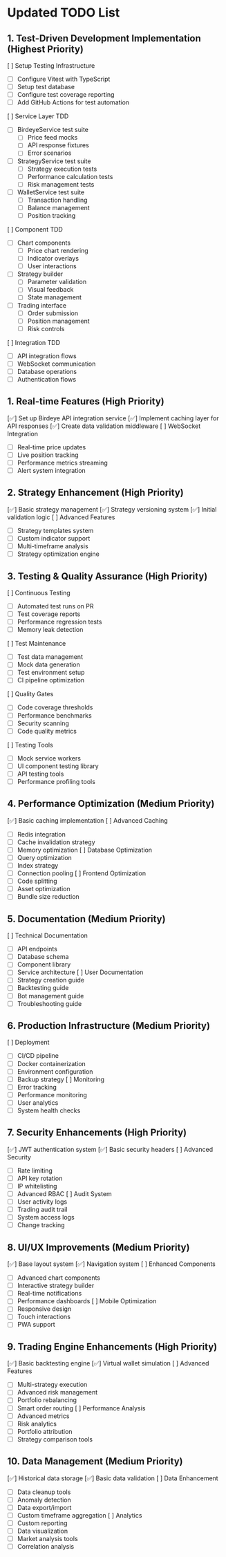 # Updated TODO List

## 1. Test-Driven Development Implementation (Highest Priority)
[ ] Setup Testing Infrastructure
  - [ ] Configure Vitest with TypeScript
  - [ ] Setup test database
  - [ ] Configure test coverage reporting
  - [ ] Add GitHub Actions for test automation

[ ] Service Layer TDD
  - [ ] BirdeyeService test suite
    - [ ] Price feed mocks
    - [ ] API response fixtures
    - [ ] Error scenarios
  - [ ] StrategyService test suite
    - [ ] Strategy execution tests
    - [ ] Performance calculation tests
    - [ ] Risk management tests
  - [ ] WalletService test suite
    - [ ] Transaction handling
    - [ ] Balance management
    - [ ] Position tracking

[ ] Component TDD
  - [ ] Chart components
    - [ ] Price chart rendering
    - [ ] Indicator overlays
    - [ ] User interactions
  - [ ] Strategy builder
    - [ ] Parameter validation
    - [ ] Visual feedback
    - [ ] State management
  - [ ] Trading interface
    - [ ] Order submission
    - [ ] Position management
    - [ ] Risk controls

[ ] Integration TDD
  - [ ] API integration flows
  - [ ] WebSocket communication
  - [ ] Database operations
  - [ ] Authentication flows

## 1. Real-time Features (High Priority)
[✅] Set up Birdeye API integration service
[✅] Implement caching layer for API responses
[✅] Create data validation middleware
[ ] WebSocket Integration
  - [ ] Real-time price updates
  - [ ] Live position tracking
  - [ ] Performance metrics streaming
  - [ ] Alert system integration

## 2. Strategy Enhancement (High Priority)
[✅] Basic strategy management
[✅] Strategy versioning system
[✅] Initial validation logic
[ ] Advanced Features
  - [ ] Strategy templates system
  - [ ] Custom indicator support
  - [ ] Multi-timeframe analysis
  - [ ] Strategy optimization engine

## 3. Testing & Quality Assurance (High Priority)
[ ] Continuous Testing
  - [ ] Automated test runs on PR
  - [ ] Test coverage reports
  - [ ] Performance regression tests
  - [ ] Memory leak detection

[ ] Test Maintenance
  - [ ] Test data management
  - [ ] Mock data generation
  - [ ] Test environment setup
  - [ ] CI pipeline optimization

[ ] Quality Gates
  - [ ] Code coverage thresholds
  - [ ] Performance benchmarks
  - [ ] Security scanning
  - [ ] Code quality metrics

[ ] Testing Tools
  - [ ] Mock service workers
  - [ ] UI component testing library
  - [ ] API testing tools
  - [ ] Performance profiling tools

## 4. Performance Optimization (Medium Priority)
[✅] Basic caching implementation
[ ] Advanced Caching
  - [ ] Redis integration
  - [ ] Cache invalidation strategy
  - [ ] Memory optimization
[ ] Database Optimization
  - [ ] Query optimization
  - [ ] Index strategy
  - [ ] Connection pooling
[ ] Frontend Optimization
  - [ ] Code splitting
  - [ ] Asset optimization
  - [ ] Bundle size reduction

## 5. Documentation (Medium Priority)
[ ] Technical Documentation
  - [ ] API endpoints
  - [ ] Database schema
  - [ ] Component library
  - [ ] Service architecture
[ ] User Documentation
  - [ ] Strategy creation guide
  - [ ] Backtesting guide
  - [ ] Bot management guide
  - [ ] Troubleshooting guide

## 6. Production Infrastructure (Medium Priority)
[ ] Deployment
  - [ ] CI/CD pipeline
  - [ ] Docker containerization
  - [ ] Environment configuration
  - [ ] Backup strategy
[ ] Monitoring
  - [ ] Error tracking
  - [ ] Performance monitoring
  - [ ] User analytics
  - [ ] System health checks

## 7. Security Enhancements (High Priority)
[✅] JWT authentication system
[✅] Basic security headers
[ ] Advanced Security
  - [ ] Rate limiting
  - [ ] API key rotation
  - [ ] IP whitelisting
  - [ ] Advanced RBAC
[ ] Audit System
  - [ ] User activity logs
  - [ ] Trading audit trail
  - [ ] System access logs
  - [ ] Change tracking

## 8. UI/UX Improvements (Medium Priority)
[✅] Base layout system
[✅] Navigation system
[ ] Enhanced Components
  - [ ] Advanced chart components
  - [ ] Interactive strategy builder
  - [ ] Real-time notifications
  - [ ] Performance dashboards
[ ] Mobile Optimization
  - [ ] Responsive design
  - [ ] Touch interactions
  - [ ] PWA support

## 9. Trading Engine Enhancements (High Priority)
[✅] Basic backtesting engine
[✅] Virtual wallet simulation
[ ] Advanced Features
  - [ ] Multi-strategy execution
  - [ ] Advanced risk management
  - [ ] Portfolio rebalancing
  - [ ] Smart order routing
[ ] Performance Analysis
  - [ ] Advanced metrics
  - [ ] Risk analytics
  - [ ] Portfolio attribution
  - [ ] Strategy comparison tools

## 10. Data Management (Medium Priority)
[✅] Historical data storage
[✅] Basic data validation
[ ] Data Enhancement
  - [ ] Data cleanup tools
  - [ ] Anomaly detection
  - [ ] Data export/import
  - [ ] Custom timeframe aggregation
[ ] Analytics
  - [ ] Custom reporting
  - [ ] Data visualization
  - [ ] Market analysis tools
  - [ ] Correlation analysis